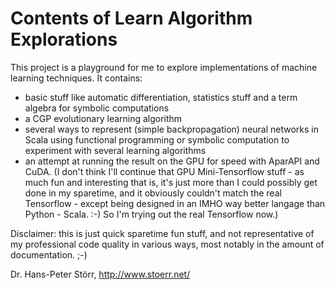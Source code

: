 # Contents of Learn Algorithm Explorations

This project is a playground for me to explore implementations of machine learning techniques. It contains:
- basic stuff like automatic differentiation, statistics stuff and a term algebra for symbolic computations
- a CGP evolutionary learning algorithm
- several ways to represent (simple backpropagation) neural networks in Scala using functional programming or symbolic computation to experiment with several learning algorithms
- an attempt at running the result on the GPU for speed with AparAPI and CuDA. (I don't think I'll continue that GPU Mini-Tensorflow stuff - as much fun and interesting that is, it's just more than I could possibly get done in my sparetime, and it obviously couldn't match the real Tensorflow - except being designed in an IMHO way better langage than Python - Scala. :-)  So I'm trying out the real Tensorflow now.)

Disclaimer: this is just quick sparetime fun stuff, and not representative of my professional code quality in various ways, most notably in the amount of documentation. ;-)

Dr. Hans-Peter Störr, http://www.stoerr.net/
